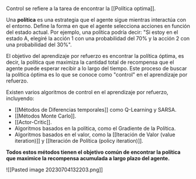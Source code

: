
Control se refiere a la tarea de encontrar la [[Política optima]]. 

Una **política** es una estrategia que el agente sigue mientras interactúa con el entorno. Define la forma en que el agente selecciona acciones en función del estado actual. Por ejemplo, una política podría decir: "Si estoy en el estado A, elegiré la acción 1 con una probabilidad del 70% y la acción 2 con una probabilidad del 30%".

El objetivo del aprendizaje por refuerzo es encontrar la política óptima, es decir, la política que maximiza la cantidad total de recompensa que el agente puede esperar recibir a lo largo del tiempo. Este proceso de buscar la política óptima es lo que se conoce como "control" en el aprendizaje por refuerzo.

Existen varios algoritmos de control en el aprendizaje por refuerzo, incluyendo:
- [[Métodos de Diferencias temporales]] como Q-Learning y SARSA.
- [[Métodos Monte Carlo]].
- [[Actor-Critic]].
- Algoritmos basados en la política, como el Gradiente de la Política.
- Algoritmos basados en el valor, como la [[Iteración de Valor (value iteration)]] y [[Iteración de Política (policy iteration)]].

**Todos estos métodos tienen el objetivo común de encontrar la política que maximice la recompensa acumulada a largo plazo del agente.**

![[Pasted image 20230704132203.png]]